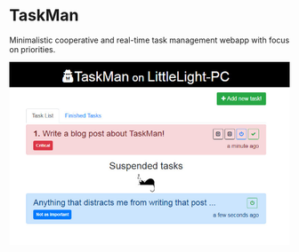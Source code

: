 # TaskMan
Minimalistic cooperative and real-time task management webapp with focus on priorities.

![TaskMan screenshot](/screenshots/TaskMan-screenshot.jpg?raw=true "TaskMan screenshot")

